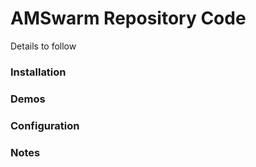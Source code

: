 # AMSwarm Repository Code

Details to follow

### Installation
### Demos
### Configuration
### Notes
